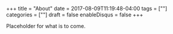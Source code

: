+++
title = "About"
date = 2017-08-09T11:19:48-04:00
tags = [""]
categories = [""]
draft = false
enableDisqus = false
+++

Placeholder for what is to come.
